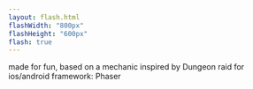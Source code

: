 ```yaml
---
layout: flash.html
flashWidth: "800px"
flashHeight: "600px"
flash: true
---
```

made for fun, based on a mechanic inspired by Dungeon raid for ios/android
framework: Phaser
